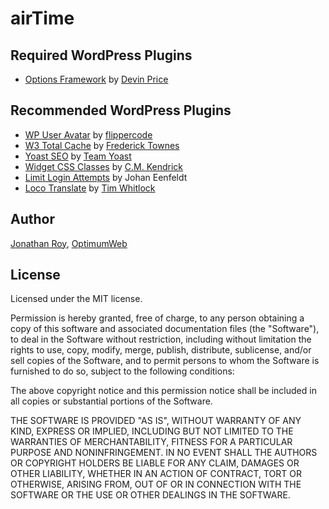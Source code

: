 airTime
===================

## Required WordPress Plugins

- [Options Framework](https://wordpress.org/plugins/options-framework/) by [Devin Price](https://wptheming.com)

## Recommended WordPress Plugins

- [WP User Avatar](https://wordpress.org/plugins/wp-user-avatar/) by [flippercode](http://www.flippercode.com)
- [W3 Total Cache](https://fr.wordpress.org/plugins/w3-total-cache/) by [Frederick Townes](https://www.linkedin.com/in/fredericktownes)
- [Yoast SEO](https://wordpress.org/plugins/wordpress-seo/) by [Team Yoast](https://yoast.com)
- [Widget CSS Classes](https://wordpress.org/plugins/widget-css-classes/) by [C.M. Kendrick](http://cleverness.org)
- [Limit Login Attempts](https://wordpress.org/plugins/limit-login-attempts/) by Johan Eenfeldt
- [Loco Translate](https://wordpress.org/plugins/loco-translate/) by [Tim Whitlock](https://localise.biz/wordpress/plugin)

## Author

[Jonathan Roy](https://twitter.com/jonathanroy), [OptimumWeb](http://optimumweb.ca)

## License

Licensed under the MIT license.

Permission is hereby granted, free of charge, to any person obtaining a copy of this software and associated documentation files (the "Software"), to deal in the Software without restriction, including without limitation the rights to use, copy, modify, merge, publish, distribute, sublicense, and/or sell copies of the Software, and to permit persons to whom the Software is furnished to do so, subject to the following conditions:

The above copyright notice and this permission notice shall be included in all copies or substantial portions of the Software.

THE SOFTWARE IS PROVIDED "AS IS", WITHOUT WARRANTY OF ANY KIND, EXPRESS OR IMPLIED, INCLUDING BUT NOT LIMITED TO THE WARRANTIES OF MERCHANTABILITY, FITNESS FOR A PARTICULAR PURPOSE AND NONINFRINGEMENT. IN NO EVENT SHALL THE AUTHORS OR COPYRIGHT HOLDERS BE LIABLE FOR ANY CLAIM, DAMAGES OR OTHER LIABILITY, WHETHER IN AN ACTION OF CONTRACT, TORT OR OTHERWISE, ARISING FROM, OUT OF OR IN CONNECTION WITH THE SOFTWARE OR THE USE OR OTHER DEALINGS IN THE SOFTWARE.